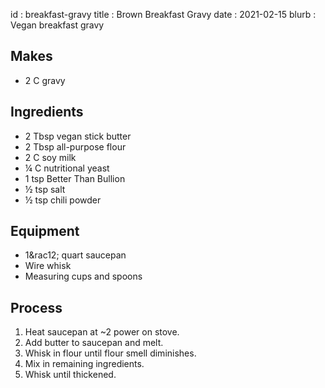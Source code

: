 id         : breakfast-gravy
title      : Brown Breakfast Gravy
date       : 2021-02-15
blurb      : Vegan breakfast gravy

## Makes

* 2 C gravy

## Ingredients

* 2 Tbsp vegan stick butter
* 2 Tbsp all-purpose flour
* 2 C soy milk
* &frac14; C nutritional yeast
* 1 tsp Better Than Bullion
* &frac12; tsp salt
* &frac12; tsp chili powder

## Equipment

* 1&rac12; quart saucepan
* Wire whisk
* Measuring cups and spoons

## Process

1. Heat saucepan at ~2 power on stove.
2. Add butter to saucepan and melt.
3. Whisk in flour until flour smell diminishes.
4. Mix in remaining ingredients.
5. Whisk until thickened.
